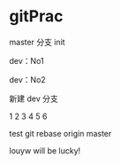 # gitPrac

master 分支 init

dev：No1

dev：No2

新建 dev 分支

1
2
3
4
5
6


test git rebase origin master

louyw will be lucky!
